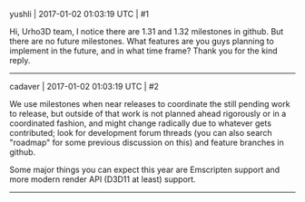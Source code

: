 yushli | 2017-01-02 01:03:19 UTC | #1

Hi, Urho3D team,
I notice there are 1.31 and 1.32 milestones in github. But there are no future milestones. What features are you guys planning to implement in the future, and in what time frame? Thank you for the kind reply.

-------------------------

cadaver | 2017-01-02 01:03:19 UTC | #2

We use milestones when near releases to coordinate the still pending work to release, but outside of that work is not planned ahead rigorously or in a coordinated fashion, and might change radically due to whatever gets contributed; look for development forum threads (you can also search "roadmap" for some previous discussion on this) and feature branches in github.

Some major things you can expect this year are Emscripten support and more modern render API (D3D11 at least) support.

-------------------------

